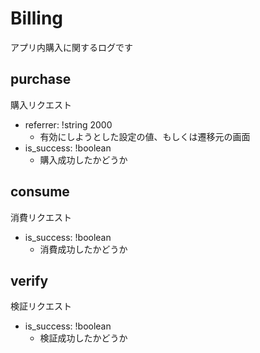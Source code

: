 # Billing
アプリ内購入に関するログです

## purchase
購入リクエスト

- referrer: !string 2000
  - 有効にしようとした設定の値、もしくは遷移元の画面
- is_success: !boolean
  - 購入成功したかどうか

## consume
消費リクエスト

- is_success: !boolean
  - 消費成功したかどうか

## verify
検証リクエスト

- is_success: !boolean
  - 検証成功したかどうか

